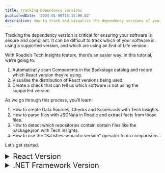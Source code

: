 ```yaml
---
title: Tracking Dependency versions
publishedDate: '2024-01-08T15:15:00.0Z'
description: How to track and visualize the dependency versions of your software with Roadie Tech Insights
---
```


Tracking the dependency version is critical for ensuring your software is secure and compliant. It can be difficult to track which of your software is using a supported version, and which are using an End of Life version.

With Roadie’s Tech Insights feature, there’s an easier way. In this tutorial, we’re going to:

1. Automatically scan Components in the Backstage catalog and record which React version they’re using.
2. Visualise the distribution of React versions being used.
3. Create a check that can tell us which software is not using the supported version.

As we go through this process, you’ll learn:

1. How to create Data Sources, Checks and Scorecards with Tech Insights.
2. How to parse files with JSONata in Roadie and extract facts from those files.
3. How to detect which repositories contain certain files like the package.json with Tech Insights.
4. How to use the “Satisfies semantic version” operator to do comparisons.

Let’s get started.

<details>

<summary style="font-size: 24px;">React Version</summary>

## Record the React version automatically

In order to track the React versions used in the catalog, we are going to create a Data Source In Roadie Tech Insights. It will be setup to run on a scheduled basis and extract the React version specified in the package.json file.

### Package.json Data Source

1. Visit Tech Insights, select the **Data Sources** tab, and press **ADD DATA SOURCE**.

   ![a button on a web interface](./Add_Data_Source.png)

2. Enter a descriptive **Name** and **Description**.

   ![About section input fields](./react/React_Data_About_Section.png)

3. Set the Data Provider **Type** to `Component Repository File`, **Location** to `package.json`. Select a value for **Select Entity to test data source against** and press **TEST**.

    ![Data Provider section input fields](./react/React_Data_Provider_Section.png)

4. Test results are displayed.

    ![Data Provider test results displayed](./react/React_Data_Test_Results_Section.png)

5. Create multiple Facts:
    1. Set **Parser** to `JSON with JSONata syntax`.
    2. Set the first Fact to:
        | Field Name | Value |
        | --- | --- |
        | Fact Name | React version |
        | JSONata query | $exists(resolutions."@types/react") ? resolutions."@types/react" : $exists(dependencies.react) ? dependencies.react : "" |
        | Type | String |

    3. Press **ADD FACT** and set the first Fact to:
        | Field Name | Value |
        | --- | --- |
        | Fact Name | Has React dependency |
        | JSONata query | $exists(resolutions."@types/react") ? $boolean(resolutions."@types/react") : $exists(dependencies.react) ? $boolean(dependencies.react) : false |
        | Type | Boolean | 

    ![Data Facts section input fields](./react/React_Data_Facts_Section.png)

6. Press **CHECK FACTS**.

    ![Data Facts results displayed](./react/React_Data_Facts_Results_Section.png)

7. Use the **Applies to** filter to target this data source at some components which you expect to have React versions. We recommend starting with a highly targeted filter for initial experimentation and iteration. You can widen the filter later to capture more results. 

    ![About Data Source section displayed](./react/React_Applies_To_Section.png)

8. Press **SAVE**.

## Visualise the distribution of React versions being used
Data Source comes with a built-in visualisation panel which lets us get an overview of the React versions being used. When viewing a Data Source, expand the “Facts visualization” section to see it.

![Data Visualisation results displayed](./react/React_Data_Visualization_Section.png)

This chart tells us:

1. 17% of the Components that this Data Source targets are using version `17.0.59`.
2. 17% are using version `15.4.0`.
3. 67% of Components do not have a React version at all. This is the **Empty Results** section.

In the next section, we will create a Check which can show a pass or fail result to app dev teams to tell them if they need to upgrade their React version.

## Create a check that shows which software is not using a supported React version

We have a data source telling us what React versions are present in our components, but it also includes non-React components in the results. Let's omit the non-React components from the results by creating a check.

### Create a check

The builtin "Repository Files Data Source" gives us all the file paths of a component's repository. We can use this to determine which components are using React. We can also now extract the React version from those files.

Let’s write a check to combine both of these properties.

1. Visit Tech Insights, select the **Checks** tab, and press **ADD CHECK**.

    ![Add Check button](./Add_Check.png)

2. Enter a descriptive **Name** and **Description**.

   ![About section input fields](./react/React_Check_About_Section.png)

3. Create a compound check:
    1. Set **Type** to `Or`.
    2. Set the first condition to:
        | Field Name | Value |
        | --- | --- |
        | Data Source | GitHub repository file list |
        | Fact | List of files |
        | Fact operator | Does not contain |
        | Value | package.json |

    2. Press **+ADD CONDITION** and set the second condition to:
        | Field Name | Value |
        | --- | --- |
        | Data Source | Package JSON information |
        | Fact | React version |
        | Fact operator | Greater than semantic version |
        | Value | 16.0.0 |
    3. Press **+ADD CONDITION** and set the third condition to:
        | Field Name | Value |
        | --- | --- |
        | Data Source | Package JSON information |
        | Fact | Has React dependency |
        | Fact operator | Is False |

    ![Check Condition section fields](./react/React_Check_Condition_Section.png)

4. Press **DRY RUN**

5. (Optional) Add a URL to documentation outlining the steps to update the React version in the component.

    ![Check Fix section displayed](./Check_Fix_Section.png)

6. Use the **Applies to** filter to target this data source at some components which you expect to have React versions. We recommend starting with a highly targeted filter for initial experimentation and iteration. You can widen the filter later to capture more results. 

    ![About Data Source section displayed](./react/React_Applies_To_Section.png)

7. Press **SAVE**.

### Check Results

The results of this check tell us who we need to reach out to to ask for a React version upgrade.

![Check Results displayed](./react/React_Check_Results_Section.png)

- The backstage-demo component passes the check with the version `17.0.59`.
- The react-native-sample-app component fails the check with the version `15.4.0`
- The other components passes the check due to not having a React dependency.

Since we already know the owners of these components, it’s easy to reach out and ask them to upgrade their React version.

</details>

<details>

<summary style="font-size: 24px;">.NET Framework Version</summary>

## Record the .NET Framework version automatically

In order to track the .NET Framework versions used in the catalog, we are going to create a Data Source In Roadie Tech Insights. It will be setup to run on a scheduled basis and extract the version specified in the CSProj file.

### CSProj Data Source

1. Visit Tech Insights, select the **Data Sources** tab, and press **ADD DATA SOURCE**.

   ![a button on a web interface](./Add_Data_Source.png)

2. Enter a descriptive **Name** and **Description**.

   ![About section input fields](./dot-net/DotNet_Data_About_Section.png)

3. Set the Data Provider **Type** to `Component Repository File`, **Location** to `{{metadata.name}}.csproj`. Select a value for **Select Entity to test data source against** and press **TEST**.

    ![Data Provider section input fields](./dot-net/DotNet_Data_Provider_Section.png)

4. Test results are displayed.

    ![Data Provider test results displayed](./dot-net/DotNet_Data_Test_Results_Section.png)

5. Create multiple Facts:
    1. Set **Parser** to `REGEX`.
    2. Set the first Fact to:
        | Field Name | Value |
        | --- | --- |
        | Fact Name | DotNet Framework version |
        | DotNet Framework Version | TargetFramework>net(...+?) |
        | Type | String |

    ![Data Facts section input fields](./dot-net/DotNet_Data_Facts_Section.png)

6. Press **CHECK FACTS**.

    ![Data Facts results displayed](./dot-net/DotNet_Data_Facts_Results_Section.png)

7. Use the **Applies to** filter to target this data source at some components which you expect to have .NET Framework versions. We recommend starting with a highly targeted filter for initial experimentation and iteration. You can widen the filter later to capture more results. 

    ![About Data Source section displayed](./dot-net/DotNet_Applies_To_Section.png)

8. Press **SAVE**.

## Visualise the distribution of .NET Framework versions being used
Data Source comes with a built-in visualisation panel which lets us get an overview of the .NET Framework versions being used. When viewing a Data Source, expand the "Facts visualization" section to see it.

![Data Visualisation results displayed](./dot-net/DotNet_Data_Visualization_Section.png)

This chart tells us:

1. 22% of the Components that this Data Source targets are using version `6.0`.
2. 11% are using version `5.0`.
3. 67% of Components do not have a .NET Framework version at all. This is the **Empty Results** section.

In the next section, we will create a Check which can show a pass or fail result to app dev teams to tell them if they need to upgrade their .NET Framework version.

## Create a check that shows which software is not using a supported .NET Framework version

We have a data source telling us what .NET Framework versions are present in our components, but it also includes non-.NET components in the results. Let's omit the non-.NET components from the results by creating a check.

### Create a check

The builtin "Repository Files Data Source" gives us all the file paths of a component's repository. We can use this to determine which components are using .NET. We can also now extract the .NET Framework version from those files.

Let’s write a check to combine both of these properties.

1. Visit Tech Insights, select the **Checks** tab, and press **ADD CHECK**.

    ![Add Check button](./Add_Check.png)

2. Enter a descriptive **Name** and **Description**.

   ![About section input fields](./dot-net/DotNet_Check_About_Section.png)

3. Create a check:
    1. Set the first condition to:
        | Field Name | Value |
        | --- | --- |
        | Data Source | CSProject File Information |
        | Fact | DotNet Framework Version |
        | Fact operator | Greater than semantic version |
        | Value | ^6.0 |

    ![Check Condition section fields](./dot-net/DotNet_Check_Condition_Section.png)

4. Press **DRY RUN**

5. (Optional) Add a URL to documentation outlining the steps to update the .NET Framework version in the component.

    ![Check Fix section displayed](./Check_Fix_Section.png)

6. Use the **Applies to** filter to target this data source at some components which you expect to have .NET Framework versions. We recommend starting with a highly targeted filter for initial experimentation and iteration. You can widen the filter later to capture more results. 

    ![About Data Source section displayed](./dot-net/DotNet_Applies_To_Section.png)

7. Press **SAVE**.

### Check Results

The results of this check tell us who we need to reach out to to ask for a .NET Framework version upgrade.

![Check Results displayed](./dot-net/DotNet_Check_Results_Section.png)

- The csharp-console-teleprompter component passes the check with the version `6.0`.
- The csharp-console-webapiclient component fails the check with the version `5.0`

Since we already know the owners of these components, it’s easy to reach out and ask them to upgrade their .NET Framework version.

</details>
